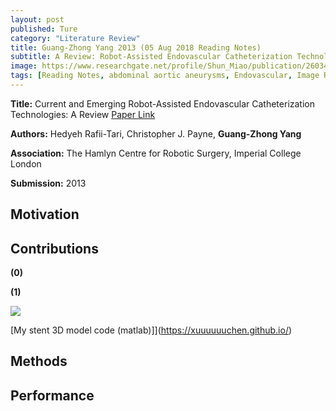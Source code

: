 ```yaml
---
layout: post
published: Ture
category: "Literature Review"
title: Guang-Zhong Yang 2013 (05 Aug 2018 Reading Notes)
subtitle: A Review: Robot-Assisted Endovascular Catheterization Technologies
image: https://www.researchgate.net/profile/Shun_Miao/publication/260349574/figure/fig6/AS:297266561732610@1447885279075/Graph-based-deformable-projection-to-volume-registration-for-AAA-stenting-source-98_Q320.jpg
tags: [Reading Notes, abdominal aortic aneurysms, Endovascular, Image Registration]
---
```


**Title:** Current and Emerging Robot-Assisted Endovascular Catheterization Technologies: A Review [Paper Link](https://link.springer.com/content/pdf/10.1007%2Fs10439-013-0946-8.pdf)

**Authors:** Hedyeh Rafii-Tari, Christopher J. Payne, **Guang-Zhong Yang**

**Association:** The Hamlyn Centre for Robotic Surgery, Imperial College London

**Submission:** 2013


## Motivation


## Contributions

**(0)** 

**(1)** 


![](https://github.com/xuuuuuuchen/xuuuuuuchen.github.io/blob/master/img/2018-08-03-readnote/1.png?raw=true) 

[My stent 3D model code (matlab)]](https://xuuuuuuchen.github.io/)


## Methods



## Performance


